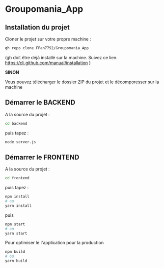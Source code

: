 # Groupomania_App

## **Installation du projet**

Cloner le projet sur votre propre machine :

```bash
gh repo clone FPan7792/Groupomania_App
```

(gh doit être déjâ installé sur la machine. Suivez ce lien https://cli.github.com/manual/installation )

**SINON**

Vous pouvez télécharger le dossier ZIP du projet et le décomporesser sur la machine

## **Démarrer le BACKEND**

A la source du projet :

```bash
cd backend
```

puis tapez :

```bash
node server.js
```

## **Démarrer le FRONTEND**

A la source du projet :

```bash
cd frontend
```

puis tapez :

```bash
npm install
# ou
yarn install
```

puis

```bash
npm start
# ou
yarn start
```

Pour optimiser le l'application pour la production

```bash
npm build
# ou
yarn build
```
